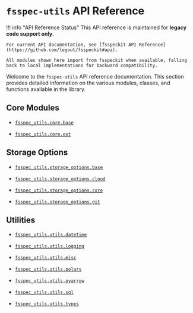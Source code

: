 # `fsspec-utils` API Reference

!!! info "API Reference Status"
    This API reference is maintained for **legacy code support only**.
    
    For current API documentation, see [fsspeckit API Reference](https://github.com/legout/fsspeckit#api).
    
    All modules shown here import from fsspeckit when available, falling back to local implementations for backward compatibility.

Welcome to the `fsspec-utils` API reference documentation. This section provides detailed information on the various modules, classes, and functions available in the library.

## Core Modules

*   [`fsspec_utils.core.base`](fsspec_utils.core.base.md)

*   [`fsspec_utils.core.ext`](fsspec_utils.core.ext.md)

## Storage Options

*   [`fsspec_utils.storage_options.base`](fsspec_utils.storage_options.base.md)

*   [`fsspec_utils.storage_options.cloud`](fsspec_utils.storage_options.cloud.md)

*   [`fsspec_utils.storage_options.core`](fsspec_utils.storage_options.core.md)

*   [`fsspec_utils.storage_options.git`](fsspec_utils.storage_options.git.md)

## Utilities

*   [`fsspec_utils.utils.datetime`](fsspec_utils.utils.datetime.md)

*   [`fsspec_utils.utils.logging`](fsspec_utils.utils.logging.md)

*   [`fsspec_utils.utils.misc`](fsspec_utils.utils.misc.md)

*   [`fsspec_utils.utils.polars`](fsspec_utils.utils.polars.md)

*   [`fsspec_utils.utils.pyarrow`](fsspec_utils.utils.pyarrow.md)

*   [`fsspec_utils.utils.sql`](fsspec_utils.utils.sql.md)

*   [`fsspec_utils.utils.types`](fsspec_utils.utils.types.md)